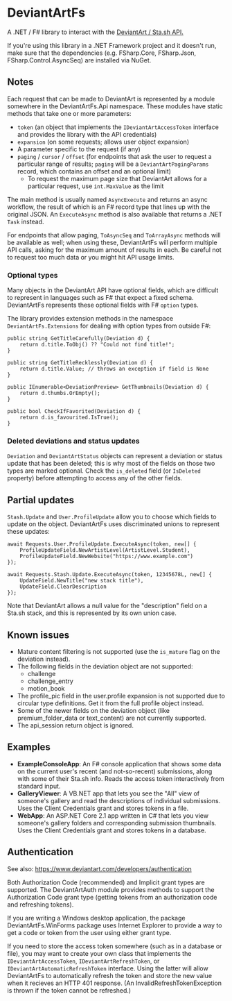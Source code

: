# DeviantArtFs

A .NET / F# library to interact with the [DeviantArt / Sta.sh API.](https://www.deviantart.com/developers/http/v1/20160316)

If you're using this library in a .NET Framework project and it doesn't run, make sure that the dependencies (e.g. FSharp.Core, FSharp.Json, FSharp.Control.AsyncSeq) are installed via NuGet.

## Notes

Each request that can be made to DeviantArt is represented by a module
somewhere in the DeviantArtFs.Api namespace. These modules have static
methods that take one or more parameters:

* `token` (an object that implements the `IDeviantArtAccessToken` interface
  and provides the library with the API credentials)
* `expansion` (on some requests; allows user object expansion)
* A parameter specific to the request (if any)
* `paging` / `cursor` / `offset` (for endpoints that ask the user to request a
  particular range of results; `paging` will be a `DeviantArtPagingParams`
  record, which contains an offset and an optional limit)
    * To request the maximum page size that DeviantArt allows for a particular request, use `int.MaxValue` as the limit

The main method is usually named `AsyncExecute` and returns an async workflow,
the result of which is an F# record type that lines up with the original JSON.
An `ExecuteAsync` method is also available that returns a .NET `Task` instead.

For endpoints that allow paging, `ToAsyncSeq` and `ToArrayAsync` methods will
be available as well; when using these, DeviantArtFs will perform multiple API
calls, asking for the maximum amount of results in each. Be careful not to
request too much data or you might hit API usage limits.

### Optional types

Many objects in the DeviantArt API have optional fields, which are difficult
to represent in languages such as F# that expect a fixed schema. DeviantArtFs
represents these optional fields with F# `option` types.

The library provides
extension methods in the namespace `DeviantArtFs.Extensions` for dealing with
option types from outside F#:

    public string GetTitleCarefully(Deviation d) {
        return d.title.ToObj() ?? "Could not find title!";
	}

    public string GetTitleRecklessly(Deviation d) {
        return d.title.Value; // throws an exception if field is None
	}

    public IEnumerable<DeviationPreview> GetThumbnails(Deviation d) {
        return d.thumbs.OrEmpty();
	}

    public bool CheckIfFavorited(Deviation d) {
        return d.is_favourited.IsTrue();
	}

### Deleted deviations and status updates

`Deviation` and `DeviantArtStatus` objects can represent a deviation or status
update that has been deleted; this is why most of the fields on those two
types are marked optional. Check the `is_deleted` field (or `IsDeleted`
property) before attempting to access any of the other fields.

## Partial updates

`Stash.Update` and `User.ProfileUpdate` allow you to choose which fields to
update on the object. DeviantArtFs uses discriminated unions to represent
these updates:

    await Requests.User.ProfileUpdate.ExecuteAsync(token, new[] {
        ProfileUpdateField.NewArtistLevel(ArtistLevel.Student),
        ProfileUpdateField.NewWebsite("https://www.example.com")
    });

    await Requests.Stash.Update.ExecuteAsync(token, 12345678L, new[] {
        UpdateField.NewTitle("new stack title"),
        UpdateField.ClearDescription
    });

Note that DeviantArt allows a null value for the "description" field on a
Sta.sh stack, and this is represented by its own union case.

## Known issues

* Mature content filtering is not supported (use the `is_mature` flag on the deviation instead).
* The following fields in the deviation object are not supported:
  * challenge
  * challenge_entry
  * motion_book
* The profile_pic field in the user.profile expansion is not supported due to circular type definitions. Get it from the full profile object instead.
* Some of the newer fields on the deviation object (like premium_folder_data or text_content) are not currently supported.
* The api_session return object is ignored.

## Examples

* **ExampleConsoleApp**: An F# console application that shows some data on the
  current user's recent (and not-so-recent) submissions, along with some of
  their Sta.sh info. Reads the access token interactively from standard input.
* **GalleryViewer**: A VB.NET app that lets you see the "All" view of
  someone's gallery and read the descriptions of individual submissions.
  Uses the Client Credentials grant and stores tokens in a file.
* **WebApp**: An ASP.NET Core 2.1 app written in C# that lets you view
  someone's gallery folders and corresponding submission thumbnails.
  Uses the Client Credentials grant and stores tokens in a database.

## Authentication

See also: https://www.deviantart.com/developers/authentication

Both Authorization Code (recommended) and Implicit grant types are supported.
The DeviantArtAuth module provides methods to support the Authorization Code
grant type (getting tokens from an authorization code and refreshing tokens).

If you are writing a Windows desktop application, the package
DeviantArtFs.WinForms package uses Internet Explorer to provide a way to get a
code or token from the user using either grant type.

If you need to store the access token somewhere (such as in a database or
file), you may want to create your own class that implements the
`IDeviantArtAccessToken`, `IDeviantArtRefreshToken`, or
`IDeviantArtAutomaticRefreshToken` interface. Using the latter will allow
DeviantArtFs to automatically refresh the token and store the new value when
it recieves an HTTP 401 response. (An InvalidRefreshTokenException is thrown
if the token cannot be refreshed.)
